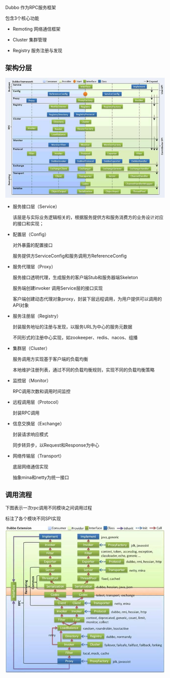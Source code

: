 Dubbo 作为RPC服务框架

包含3个核心功能

- Remoting 网络通信框架

- Cluster 集群管理
- Registry 服务注册与发现

## 架构分层

![img](Dubbo-架构与实现.assets/v2-342ec53e3ff5aa2833900062fbf840ec_hd.jpg)

- 服务接口层（Service）

  该层是与实际业务逻辑相关的，根据服务提供方和服务消费方的业务设计对应的接口和实现；

- 配置层（Config）

  对外暴露的配置接口

  服务提供方ServiceConfig和服务调用方ReferenceConfig

- 服务代理层（Proxy）

  服务接口透明代理，生成服务的客户端Stub和服务器端Skeleton

  服务端创建invoker 调用Service层的接口实现

  客户端创建动态代理对象proxy，封装下层远程调用，为用户提供可以调用的API对象

- 服务注册层（Registry）

  封装服务地址的注册与发现，以服务URL为中心的服务元数据

  不同形式的注册中心实现，如zookeeper、redis、nacos、组播

- 集群层（Cluster）

  服务调用方实现基于客户端的负载均衡

  本地维护注册列表，通过不同的负载均衡规则，实现不同的负载均衡策略

- 监控层（Monitor）

  RPC调用次数和调用时间监控

- 远程调用层（Protocol）

  封装RPC调用

- 信息交换层（Exchange）

  封装请求响应模式

  同步转异步，以Request和Response为中心

- 网络传输层（Transport）

  底层网络通信实现

  抽象mina和netty为统一接口

## 调用流程

下图表示一次rpc调用不同模块之间调用过程

标注了各个模块不同SPI实现

![img](Dubbo-架构与实现.assets/v2-7ca3a35bb46677ae9272778d7f4d01ad_hd.jpg)